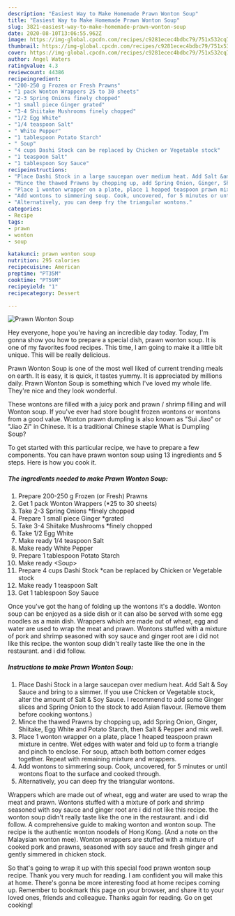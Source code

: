 ```yaml
---
description: "Easiest Way to Make Homemade Prawn Wonton Soup"
title: "Easiest Way to Make Homemade Prawn Wonton Soup"
slug: 3821-easiest-way-to-make-homemade-prawn-wonton-soup
date: 2020-08-10T13:06:55.962Z
image: https://img-global.cpcdn.com/recipes/c9281ecec4bdbc79/751x532cq70/prawn-wonton-soup-recipe-main-photo.jpg
thumbnail: https://img-global.cpcdn.com/recipes/c9281ecec4bdbc79/751x532cq70/prawn-wonton-soup-recipe-main-photo.jpg
cover: https://img-global.cpcdn.com/recipes/c9281ecec4bdbc79/751x532cq70/prawn-wonton-soup-recipe-main-photo.jpg
author: Angel Waters
ratingvalue: 4.3
reviewcount: 44386
recipeingredient:
- "200-250 g Frozen or Fresh Prawns"
- "1 pack Wonton Wrappers 25 to 30 sheets"
- "2-3 Spring Onions finely chopped"
- "1 small piece Ginger grated"
- "3-4 Shiitake Mushrooms finely chopped"
- "1/2 Egg White"
- "1/4 teaspoon Salt"
- " White Pepper"
- "1 tablespoon Potato Starch"
- " Soup"
- "4 cups Dashi Stock can be replaced by Chicken or Vegetable stock"
- "1 teaspoon Salt"
- "1 tablespoon Soy Sauce"
recipeinstructions:
- "Place Dashi Stock in a large saucepan over medium heat. Add Salt &amp; Soy Sauce and bring to a simmer. If you use Chicken or Vegetable stock, alter the amount of Salt &amp; Soy Sauce. I recommend to add some Ginger slices and Spring Onion to the stock to add Asian flavour. (Remove them before cooking wontons.)"
- "Mince the thawed Prawns by chopping up, add Spring Onion, Ginger, Shiitake, Egg White and Potato Starch, then Salt &amp; Pepper and mix well."
- "Place 1 wonton wrapper on a plate, place 1 heaped teaspoon prawn mixture in centre. Wet edges with water and fold up to form a triangle and pinch to enclose. For soup, attach both bottom corner edges together. Repeat with remaining mixture and wrappers."
- "Add wontons to simmering soup. Cook, uncovered, for 5 minutes or until wontons float to the surface and cooked through."
- "Alternatively, you can deep fry the triangular wontons."
categories:
- Recipe
tags:
- prawn
- wonton
- soup

katakunci: prawn wonton soup 
nutrition: 295 calories
recipecuisine: American
preptime: "PT35M"
cooktime: "PT59M"
recipeyield: "1"
recipecategory: Dessert

---
```



![Prawn Wonton Soup](https://img-global.cpcdn.com/recipes/c9281ecec4bdbc79/751x532cq70/prawn-wonton-soup-recipe-main-photo.jpg)

Hey everyone, hope you're having an incredible day today. Today, I'm gonna show you how to prepare a special dish, prawn wonton soup. It is one of my favorites food recipes. This time, I am going to make it a little bit unique. This will be really delicious.

Prawn Wonton Soup is one of the most well liked of current trending meals on earth. It is easy, it is quick, it tastes yummy. It is appreciated by millions daily. Prawn Wonton Soup is something which I've loved my whole life. They're nice and they look wonderful.

These wontons are filled with a juicy pork and prawn / shrimp filling and will Wonton soup. If you&#39;ve ever had store bought frozen wontons or wontons from a good value. Wonton prawn dumpling is also known as &#34;Sui Jiao&#34; or &#34;Jiao Zi&#34; in Chinese. It is a traditional Chinese staple What is Dumpling Soup?


To get started with this particular recipe, we have to prepare a few components. You can have prawn wonton soup using 13 ingredients and 5 steps. Here is how you cook it.

<!--inarticleads1-->

##### The ingredients needed to make Prawn Wonton Soup:

1. Prepare 200-250 g Frozen (or Fresh) Prawns
1. Get 1 pack Wonton Wrappers (*25 to 30 sheets)
1. Take 2-3 Spring Onions *finely chopped
1. Prepare 1 small piece Ginger *grated
1. Take 3-4 Shiitake Mushrooms *finely chopped
1. Take 1/2 Egg White
1. Make ready 1/4 teaspoon Salt
1. Make ready  White Pepper
1. Prepare 1 tablespoon Potato Starch
1. Make ready  &lt;Soup&gt;
1. Prepare 4 cups Dashi Stock *can be replaced by Chicken or Vegetable stock
1. Make ready 1 teaspoon Salt
1. Get 1 tablespoon Soy Sauce


Once you&#39;ve got the hang of folding up the wontons it&#39;s a doddle. Wonton soup can be enjoyed as a side dish or it can also be served with some egg noodles as a main dish. Wrappers which are made out of wheat, egg and water are used to wrap the meat and prawn. Wontons stuffed with a mixture of pork and shrimp seasoned with soy sauce and ginger root are i did not like this recipe. the wonton soup didn&#39;t really taste like the one in the restaurant. and i did follow. 

<!--inarticleads2-->

##### Instructions to make Prawn Wonton Soup:

1. Place Dashi Stock in a large saucepan over medium heat. Add Salt &amp; Soy Sauce and bring to a simmer. If you use Chicken or Vegetable stock, alter the amount of Salt &amp; Soy Sauce. I recommend to add some Ginger slices and Spring Onion to the stock to add Asian flavour. (Remove them before cooking wontons.)
1. Mince the thawed Prawns by chopping up, add Spring Onion, Ginger, Shiitake, Egg White and Potato Starch, then Salt &amp; Pepper and mix well.
1. Place 1 wonton wrapper on a plate, place 1 heaped teaspoon prawn mixture in centre. Wet edges with water and fold up to form a triangle and pinch to enclose. For soup, attach both bottom corner edges together. Repeat with remaining mixture and wrappers.
1. Add wontons to simmering soup. Cook, uncovered, for 5 minutes or until wontons float to the surface and cooked through.
1. Alternatively, you can deep fry the triangular wontons.


Wrappers which are made out of wheat, egg and water are used to wrap the meat and prawn. Wontons stuffed with a mixture of pork and shrimp seasoned with soy sauce and ginger root are i did not like this recipe. the wonton soup didn&#39;t really taste like the one in the restaurant. and i did follow. A comprehensive guide to making wonton and wonton soup. The recipe is the authentic wonton noodels of Hong Kong. (And a note on the Malaysian wonton mee). Wonton wrappers are stuffed with a mixture of cooked pork and prawns, seasoned with soy sauce and fresh ginger and gently simmered in chicken stock. 

So that's going to wrap it up with this special food prawn wonton soup recipe. Thank you very much for reading. I am confident you will make this at home. There's gonna be more interesting food at home recipes coming up. Remember to bookmark this page on your browser, and share it to your loved ones, friends and colleague. Thanks again for reading. Go on get cooking!
